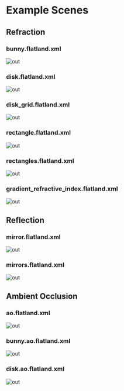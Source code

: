 <!--
SPDX-FileCopyrightText: Copyright 2022-2023 Julian Amann <dev@vertexwahn.de>
SPDX-License-Identifier: Apache-2.0
-->
# Example Scenes

## Refraction

### bunny.flatland.xml

![out](../scenes/reference_images/bunny_ref.svg)

### disk.flatland.xml

![out](../scenes/reference_images/disk_ref.svg)

### disk_grid.flatland.xml

![out](../scenes/reference_images/disk_grid_ref.svg)

### rectangle.flatland.xml

![out](../scenes/reference_images/rectangle_ref.svg)

### rectangles.flatland.xml

![out](../scenes/reference_images/rectangles_ref.svg)

### gradient_refractive_index.flatland.xml

![out](../scenes/reference_images/gradient_refractive_index_ref.svg)

## Reflection

### mirror.flatland.xml

![out](../scenes/reference_images/mirror_ref.svg)

### mirrors.flatland.xml

![out](../scenes/reference_images/mirrors_ref.svg)

## Ambient Occlusion

### ao.flatland.xml

![out](../scenes/reference_images/ao_ref.svg)

### bunny.ao.flatland.xml

![out](../scenes/reference_images/bunny.ao_ref.svg)

### disk.ao.flatland.xml

![out](../scenes/reference_images/disk.ao_ref.svg)
